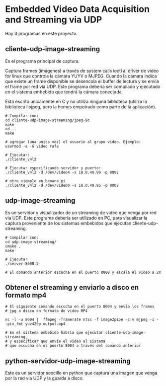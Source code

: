 Embedded Video Data Acquisition and Streaming via UDP
=====================================================

Hay 3 programas en este proyecto.

cliente-udp-image-streaming 
---------------------------
Es el programa principal de captura.

   Captura frames (imágenes) a través de system calls ioctl al driver 
   de video for linux que controla la cámara YUYV o MJPEG. Cuando la cámara 
   indica que existe un frame disponible se desencola el buffer de lectura
 y se envía el frame por red via UDP.
   Este programa debería ser compilado y ejecutado en el sistema embebido
   que tendrá la cámara conectada.

   Está escrito unicamente en C y no utiliza ninguna biblioteca (utiliza la biblioteca lipjpeg, pero la hemos empotrado como parte de la aplicación).

```
# Compilar con:
cd cliente-udp-image-streaming/jpeg-9c
make
cd ..
make

# agregar (una unica vez) el usuario al grupo video. Ejemplo:
usermod -a -G video rafa

# Ejecutar:
./cliente_v4l2

# Ejecutar especificando servidor y puerto:
./cliente_v4l2 -d /dev/video4 -s 10.0.40.99 -p 8002

# otro ejemplo en banana pi
./cliente_v4l2 -d /dev/video0 -s 10.0.40.95 -p 8002
```

   

udp-image-streaming
-------------------
Es un servidor y visualizador de un streaming de video
    que venga por red via UDP.
    Este programa debería ser utilizado en PC, para visualizar la captura
    proveniente de los sistemas embebidos que ejecutan cliente-udp-streaming.

```
# Compilar con:
cd udp-image-streaming/
cmake .
make

# Ejecutar
./server 8000 2

# El comando anterior escucha en el puerto 8000 y escala el video a 2X
```

Obtener el streaming y enviarlo a disco en formato mp4
------------------------------------------------------

```
# El siguiente comando escucha en el puerto 8004 y envía los frames
# jpg a disco en formato de video MP4

nc -l -u 8004 |  ffmpeg -framerate ntsc -f image2pipe -c:v mjpeg -i - -pix_fmt yuv420p output.mp4

# En el sistema embebido habría que ejecutar cliente-udp-image-streaming,
# y especificar que envíe el video al sistema
# que escucha en el puerto 8004 a través del comando anterior
```


python-servidor-udp-image-streaming 
-----------------------------------
Este es un servidor sencillo en python
    que captura una imagen que venga por la red via UDP y la guarda a disco.

